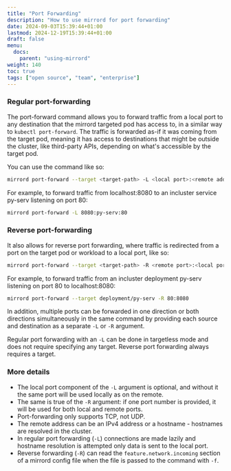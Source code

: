 ```yaml
---
title: "Port Forwarding"
description: "How to use mirrord for port forwarding"
date: 2024-09-03T15:39:44+01:00
lastmod: 2024-12-19T15:39:44+01:00
draft: false
menu:
  docs:
    parent: "using-mirrord"
weight: 140
toc: true
tags: ["open source", "team", "enterprise"]
---
```

### Regular port-forwarding

The port-forward command allows you to forward traffic from a local port to any
destination that the mirrord targeted pod has access to, in a similar way to
`kubectl port-forward`.
The traffic is forwarded as-if it was coming from the target pod, meaning it has access
to destinations that might be outside the cluster, like third-party APIs, depending
on what's accessible by the target pod.

You can use the command like so:
```bash
mirrord port-forward --target <target-path> -L <local port>:<remote address>:<remote port>
```

For example, to forward traffic from localhost:8080 to an incluster service py-serv listening on port 80:
```bash
mirrord port-forward -L 8080:py-serv:80
```

### Reverse port-forwarding

It also allows for reverse port forwarding, where traffic is redirected from a port on the target pod or workload to a local port, like so:
```bash
mirrord port-forward --target <target-path> -R <remote port>:<local port>
```

For example, to forward traffic from an incluster deployment py-serv listening on port 80 to localhost:8080:
```bash
mirrord port-forward --target deployment/py-serv -R 80:8080
```

In addition, multiple ports can be forwarded in one direction or both directions simultaneously in the same command by providing each source and destination as a separate `-L` or `-R` argument.

Regular port forwarding with an `-L` can be done in targetless mode and does not require specifying any target. Reverse port forwarding always requires a target.

### More details

- The local port component of the `-L` argument is optional, and without it the same port will be used locally as on the remote.
- The same is true of the `-R` argument: if one port number is provided, it will be used for both local and remote ports.
- Port-forwarding only supports TCP, not UDP.
- The remote address can be an IPv4 address or a hostname - hostnames are resolved in the cluster.
- In regular port forwarding (`-L`) connections are made lazily and hostname resolution is attempted only data is sent to the local port.
- Reverse forwarding (`-R`) can read the `feature.network.incoming` section of a mirrord config file when the file is passed to the command with `-f`.

